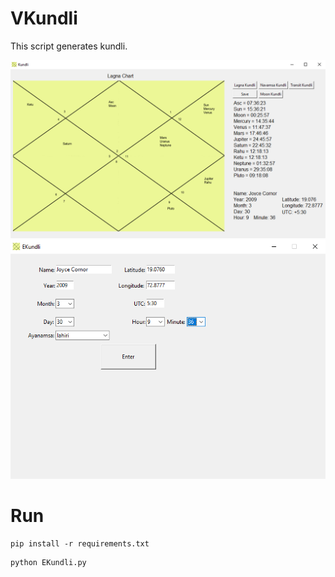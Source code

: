 # VKundli
This script generates kundli.

<img src="screenshots/screenshot_0.PNG">   
<img src="screenshots/screenshot_1.PNG">   
   
# Run      

```
pip install -r requirements.txt
```
   
```
python EKundli.py
```
